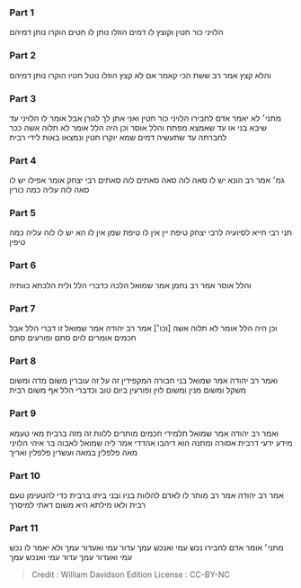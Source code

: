 
### Part 1
הלויני כור חטין וקוצץ לו דמים הוזלו נותן לו חטים הוקרו נותן דמיהם 

### Part 2
והלא קצץ אמר רב ששת הכי קאמר אם לא קצץ הוזלו נוטל חטיו הוקרו נותן דמיהם

### Part 3
מתני׳ לא יאמר אדם לחבירו הלויני כור חטין ואני אתן לך לגורן אבל אומר לו הלויני עד שיבא בני או עד שאמצא מפתח והלל אוסר וכן היה הלל אומר לא תלוה אשה ככר לחברתה עד שתעשיה דמים שמא יוקרו חטין ונמצאו באות לידי רבית

### Part 4
גמ׳ אמר רב הונא יש לו סאה לוה סאה סאתים לוה סאתים רבי יצחק אומר אפילו יש לו סאה לוה עליה כמה כורין 

### Part 5
תני רבי חייא לסיועיה לרבי יצחק טיפת יין אין לו טיפת שמן אין לו הא יש לו לוה עליה כמה טיפין

### Part 6
והלל אוסר אמר רב נחמן אמר שמואל הלכה כדברי הלל ולית הלכתא כוותיה

### Part 7
וכן היה הלל אומר לא תלוה אשה [וכו׳] אמר רב יהודה אמר שמואל זו דברי הלל אבל חכמים אומרים לוים סתם ופורעים סתם

### Part 8
ואמר רב יהודה אמר שמואל בני חבורה המקפידין זה על זה עוברין משום מדה ומשום משקל ומשום מנין ומשום לוין ופורעין ביום טוב וכדברי הלל אף משום רבית

### Part 9
ואמר רב יהודה אמר שמואל תלמידי חכמים מותרים ללוות זה מזה ברבית מאי טעמא מידע ידעי דרבית אסורה ומתנה הוא דיהבו אהדדי אמר ליה שמואל לאבוה בר איהי הלויני מאה פלפלין במאה ועשרין פלפלין ואריך

### Part 10
אמר רב יהודה אמר רב מותר לו לאדם להלוות בניו ובני ביתו ברבית כדי להטעימן טעם רבית ולאו מילתא היא משום דאתי למיסרך

### Part 11
מתני׳ אומר אדם לחבירו נכש עמי ואנכש עמך עדור עמי ואעדור עמך ולא יאמר לו נכש עמי ואעדור עמך עדור עמי ואנכש עמך

>Credit : William Davidson Edition
>License : CC-BY-NC